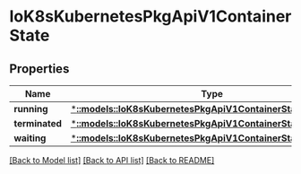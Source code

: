 # IoK8sKubernetesPkgApiV1ContainerState

## Properties
Name | Type | Description | Notes
------------ | ------------- | ------------- | -------------
**running** | [***::models::IoK8sKubernetesPkgApiV1ContainerStateRunning**](io.k8s.kubernetes.pkg.api.v1.ContainerStateRunning.md) |  | [optional] 
**terminated** | [***::models::IoK8sKubernetesPkgApiV1ContainerStateTerminated**](io.k8s.kubernetes.pkg.api.v1.ContainerStateTerminated.md) |  | [optional] 
**waiting** | [***::models::IoK8sKubernetesPkgApiV1ContainerStateWaiting**](io.k8s.kubernetes.pkg.api.v1.ContainerStateWaiting.md) |  | [optional] 

[[Back to Model list]](../README.md#documentation-for-models) [[Back to API list]](../README.md#documentation-for-api-endpoints) [[Back to README]](../README.md)


